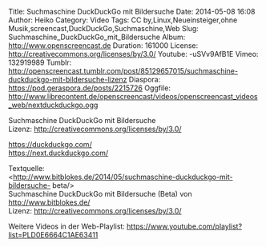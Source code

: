 Title: Suchmaschine DuckDuckGo mit Bildersuche
Date: 2014-05-08 16:08
Author: Heiko
Category: Video
Tags: CC by,Linux,Neueinsteiger,ohne Musik,screencast,DuckDuckGo,Suchmaschine,Web
Slug: Suchmaschine_DuckDuckGo_mit_Bildersuche
Album: http://www.openscreencast.de
Duration: 161000
License: http://creativecommons.org/licenses/by/3.0/
Youtube: -uSVv9AfB1E
Vimeo: 132919989
Tumblr: http://openscreencast.tumblr.com/post/85129657015/suchmaschine-duckduckgo-mit-bildersuche-lizenz
Diaspora: https://pod.geraspora.de/posts/2215726
Oggfile: http://www.librecontent.de/openscreencast/videos/openscreencast_videos_web/nextduckduckgo.ogg

Suchmaschine DuckDuckGo mit Bildersuche  
Lizenz: <http://creativecommons.org/licenses/by/3.0/>  
  
<https://duckduckgo.com/>  
<https://next.duckduckgo.com/>  
  
Textquelle:  
<http://www.bitblokes.de/2014/05/suchmaschine-duckduckgo-mit-bildersuche-
beta/>  
Suchmaschine DuckDuckGo mit Bildersuche (Beta) von <http://www.bitblokes.de/>  
Lizenz: <http://creativecommons.org/licenses/by/3.0/>  
  
Weitere Videos in der Web-Playlist:
<https://www.youtube.com/playlist?list=PLD0E6664C1AE63411>  
  

